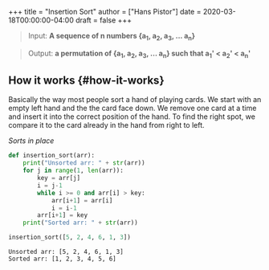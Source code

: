 +++
title = "Insertion Sort"
author = ["Hans Pistor"]
date = 2020-03-18T00:00:00-04:00
draft = false
+++

>Input: **A sequence of n numbers {a<sub>1</sub>, a<sub>2</sub>, a<sub>3</sub>, ... a<sub>n</sub>}**

>Output: **a permutation of {a<sub>1</sub>, a<sub>2</sub>, a<sub>3</sub>, ... a<sub>n</sub>} such that a<sub>1</sub>' < a<sub>2</sub>' < a<sub>n</sub>'**


## How it works {#how-it-works}

Basically the way most people sort a hand of playing cards. We start with an
empty left hand and the the card face down. We remove one card at a time and
insert it into the correct position of the hand. To find the right spot, we
compare it to the card already in the hand from right to left.

_Sorts in place_

```python
def insertion_sort(arr):
    print("Unsorted arr: " + str(arr))
    for j in range(1, len(arr)):
        key = arr[j]
        i = j-1
        while i >= 0 and arr[i] > key:
            arr[i+1] = arr[i]
            i = i-1
        arr[i+1] = key
    print("Sorted arr: " + str(arr))

insertion_sort([5, 2, 4, 6, 1, 3])
```

```text
Unsorted arr: [5, 2, 4, 6, 1, 3]
Sorted arr: [1, 2, 3, 4, 5, 6]
```
